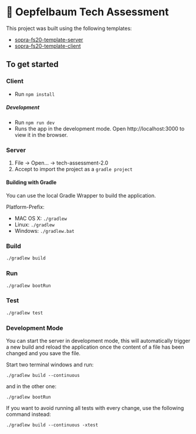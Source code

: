 # 🍎 Oepfelbaum Tech Assessment

This project was built using the following templates:
- [sopra-fs20-template-server](https://github.com/sealuzh/sopra-fs20-template-server)
- [sopra-fs20-template-client](https://github.com/sealuzh/sopra-fs20-template-client)

## To get started

### Client

* Run `npm install`
  
##### Development
* Run `npm run dev`
* Runs the app in the development mode. Open http://localhost:3000 to view it in the browser.
  
### Server
1. File -> Open... -> tech-assessment-2.0
2. Accept to import the project as a `gradle project`


#### Building with Gradle
You can use the local Gradle Wrapper to build the application.

Platform-Prefix:

-   MAC OS X: `./gradlew`
-   Linux: `./gradlew`
-   Windows: `./gradlew.bat`

### Build

```bash
./gradlew build
```

### Run

```bash
./gradlew bootRun
```

### Test

```bash
./gradlew test
```

### Development Mode

You can start the server in development mode, this will automatically trigger a new build and reload the application
once the content of a file has been changed and you save the file.

Start two terminal windows and run:

`./gradlew build --continuous`

and in the other one:

`./gradlew bootRun`

If you want to avoid running all tests with every change, use the following command instead:

`./gradlew build --continuous -xtest`

